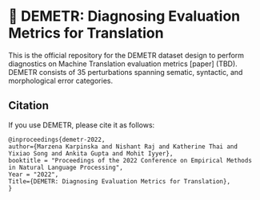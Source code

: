 #  :ear_of_rice: DEMETR: Diagnosing Evaluation Metrics for Translation
This is the official repository for the DEMETR dataset design to perform diagnostics on Machine Translation evaluation metrics [paper] (TBD). DEMETR consists of 35 perturbations spanning sematic, syntactic, and morphological error categories.



## Citation

If you use DEMETR, please cite it as follows:

```
@inproceedings{demetr-2022,
author={Marzena Karpinska and Nishant Raj and Katherine Thai and Yixiao Song and Ankita Gupta and Mohit Iyyer},
booktitle = "Proceedings of the 2022 Conference on Empirical Methods in Natural Language Processing",
Year = "2022",
Title={DEMETR: Diagnosing Evaluation Metrics for Translation},
}
```
